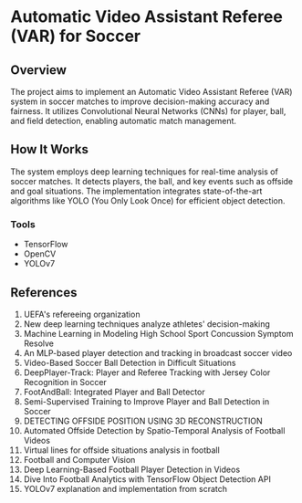 # Automatic Video Assistant Referee (VAR) for Soccer

## Overview

The project aims to implement an Automatic Video Assistant Referee (VAR) system in soccer matches to improve decision-making accuracy and fairness. It utilizes Convolutional Neural Networks (CNNs) for player, ball, and field detection, enabling automatic match management.

## How It Works

The system employs deep learning techniques for real-time analysis of soccer matches. It detects players, the ball, and key events such as offside and goal situations. The implementation integrates state-of-the-art algorithms like YOLO (You Only Look Once) for efficient object detection.

### Tools

- TensorFlow
- OpenCV
- YOLOv7

## References

1. UEFA's refereeing organization
2. New deep learning techniques analyze athletes' decision-making
3. Machine Learning in Modeling High School Sport Concussion Symptom Resolve
4. An MLP-based player detection and tracking in broadcast soccer video
5. Video-Based Soccer Ball Detection in Difficult Situations
6. DeepPlayer-Track: Player and Referee Tracking with Jersey Color Recognition in Soccer
7. FootAndBall: Integrated Player and Ball Detector
8. Semi-Supervised Training to Improve Player and Ball Detection in Soccer
9. DETECTING OFFSIDE POSITION USING 3D RECONSTRUCTION
10. Automated Offside Detection by Spatio-Temporal Analysis of Football Videos
11. Virtual lines for offside situations analysis in football
12. Football and Computer Vision
13. Deep Learning-Based Football Player Detection in Videos
14. Dive Into Football Analytics with TensorFlow Object Detection API
15. YOLOv7 explanation and implementation from scratch
